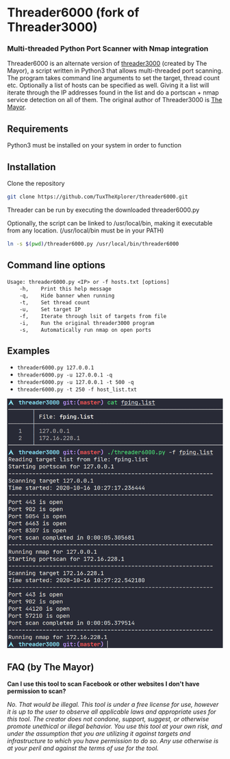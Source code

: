 # Threader6000 (fork of Threader3000)
### Multi-threaded Python Port Scanner with Nmap integration

Threader6000 is an alternate version of [threader3000](https://github.com/dievus/threader3000) (created by The Mayor), a script written in Python3 that allows multi-threaded port scanning. The program takes command line arguments to set the target, thread count etc. Optionally a list of hosts can be specified as well. Giving it a list will iterate through the IP addresses found in the list and do a portscan + nmap service detection on all of them. The original author of Threader3000 is [The Mayor](https://github.com/dievus).

## Requirements
Python3 must be installed on your system in order to function

## Installation

Clone the repository
```bash
git clone https://github.com/TuxTheXplorer/threader6000.git
```
Threader can be run by executing the downloaded threader6000.py

Optionally, the script can be linked to /usr/local/bin, making it executable from any location. (/usr/local/bin must be in your PATH)
```bash
ln -s $(pwd)/threader6000.py /usr/local/bin/threader6000
```

## Command line options
```
Usage: threader6000.py <IP> or -f hosts.txt [options]
    -h,    Print this help message
    -q,    Hide banner when running
    -t,    Set thread count
    -u,    Set target IP
    -f,    Iterate through lsit of targets from file
    -i,    Run the original threader3000 program
    -s,    Automatically run nmap on open ports
```

## Examples
- `threader6000.py 127.0.0.1`
- `threader6000.py -u 127.0.0.1 -q`
- `threader6000.py -u 127.0.0.1 -t 500 -q`
- `threader6000.py -t 250 -f host_list.txt`

![Example](Example.png)

## FAQ (by The Mayor)

**Can I use this tool to scan Facebook or other websites I don't have permission to scan?**

*No. That would be illegal.  This tool is under a free license for use, however it is up to the user to observe all applicable laws and appropriate uses for this tool.  The creator does not condone, support, suggest, or otherwise promote unethical or illegal behavior.  You use this tool at your own risk, and under the assumption that you are utilizing it against targets and infrastructure to which you have permission to do so.  Any use otherwise is at your peril and against the terms of use for the tool.*
